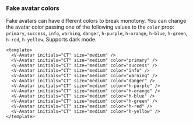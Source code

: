 ### Fake avatar colors

Fake avatars can have different colors to break monotony.
You can change the avatar color passing one of the following values
to the `color` prop: `primary`, `success`, `info`, `warning`, `danger`,
`h-purple`, `h-orange`, `h-blue`, `h-green`, `h-red`, `h-yellow`.
Supports dark mode.

<!--code-->

```vue
<template>
  <V-Avatar initials="CT" size="medium" />
  <V-Avatar initials="CT" size="medium" color="primary" />
  <V-Avatar initials="CT" size="medium" color="success" />
  <V-Avatar initials="CT" size="medium" color="info" />
  <V-Avatar initials="CT" size="medium" color="warning" />
  <V-Avatar initials="CT" size="medium" color="danger" />
  <V-Avatar initials="CT" size="medium" color="h-purple" />
  <V-Avatar initials="CT" size="medium" color="h-orange" />
  <V-Avatar initials="CT" size="medium" color="h-blue" />
  <V-Avatar initials="CT" size="medium" color="h-green" />
  <V-Avatar initials="CT" size="medium" color="h-red" />
  <V-Avatar initials="CT" size="medium" color="h-yellow" />
</template>
```

<!--/code-->

<!--example-->

<V-Avatar initials="CT" size="medium"/>
<V-Avatar initials="CT" size="medium" color="primary" />
<V-Avatar initials="CT" size="medium" color="success" />
<V-Avatar initials="CT" size="medium" color="info" />
<V-Avatar initials="CT" size="medium" color="warning" />
<V-Avatar initials="CT" size="medium" color="danger" />
<V-Avatar initials="CT" size="medium" color="h-purple" />
<V-Avatar initials="CT" size="medium" color="h-orange" />
<V-Avatar initials="CT" size="medium" color="h-blue" />
<V-Avatar initials="CT" size="medium" color="h-green" />
<V-Avatar initials="CT" size="medium" color="h-red" />
<V-Avatar initials="CT" size="medium" color="h-yellow" />

<!--/example-->
